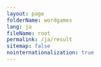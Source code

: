 ```yaml
---
layout: page
folderName: wordgames
lang: ja
fileName: root
permalink: /ja/result
sitemap: false
nointernationalization: true
---
```

